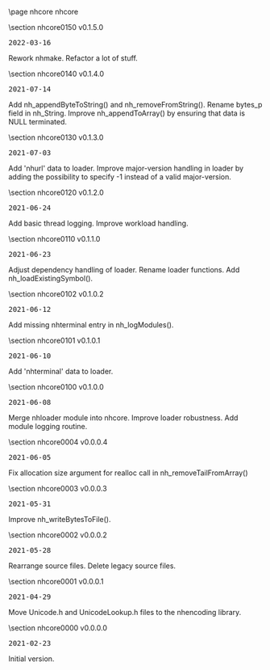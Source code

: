 \page nhcore nhcore

<div style="max-width:700px;">

\section nhcore0150 v0.1.5.0

<pre>
2022-03-16
</pre>

 Rework nhmake. Refactor a lot of stuff.



\section nhcore0140 v0.1.4.0

<pre>
2021-07-14
</pre>

 Add nh_appendByteToString() and nh_removeFromString(). Rename bytes_p field in nh_String. Improve nh_appendToArray() by ensuring that data is NULL terminated.



\section nhcore0130 v0.1.3.0

<pre>
2021-07-03
</pre>

 Add 'nhurl' data to loader. Improve major-version handling in loader by adding the possibility to specify -1 instead of a valid major-version.



\section nhcore0120 v0.1.2.0

<pre>
2021-06-24
</pre>

 Add basic thread logging. Improve workload handling.



\section nhcore0110 v0.1.1.0

<pre>
2021-06-23
</pre>

 Adjust dependency handling of loader. Rename loader functions. Add nh_loadExistingSymbol().



\section nhcore0102 v0.1.0.2

<pre>
2021-06-12
</pre>

 Add missing nhterminal entry in nh_logModules().



\section nhcore0101 v0.1.0.1

<pre>
2021-06-10
</pre>

 Add 'nhterminal' data to loader.



\section nhcore0100 v0.1.0.0

<pre>
2021-06-08
</pre>

 Merge nhloader module into nhcore. Improve loader robustness. Add module logging routine.



\section nhcore0004 v0.0.0.4

<pre>
2021-06-05
</pre>

 Fix allocation size argument for realloc call in nh_removeTailFromArray()



\section nhcore0003 v0.0.0.3

<pre>
2021-05-31
</pre>

 Improve nh_writeBytesToFile().



\section nhcore0002 v0.0.0.2

<pre>
2021-05-28
</pre>

 Rearrange source files. Delete legacy source files.



\section nhcore0001 v0.0.0.1

<pre>
2021-04-29
</pre>

 Move Unicode.h and UnicodeLookup.h files to the nhencoding library.



\section nhcore0000 v0.0.0.0

<pre>
2021-02-23
</pre>

 Initial version.



</div>